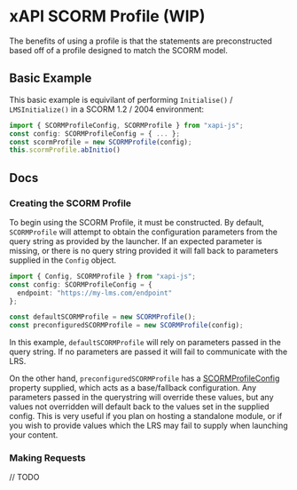 # xAPI SCORM Profile (WIP)
The benefits of using a profile is that the statements are preconstructed based off of a profile designed to match the SCORM model.

## Basic Example
This basic example is equivilant of performing `Initialise()` / `LMSInitialize()` in a SCORM 1.2 / 2004 environment:
```ts
import { SCORMProfileConfig, SCORMProfile } from "xapi-js";
const config: SCORMProfileConfig = { ... };
const scormProfile = new SCORMProfile(config);
this.scormProfile.abInitio()
```

## Docs

### Creating the SCORM Profile
To begin using the SCORM Profile, it must be constructed. By default, `SCORMProfile` will attempt to obtain the configuration parameters from the query string as provided by the launcher. If an expected parameter is missing, or there is no query string provided it will fall back to parameters supplied in the `Config` object.

```ts
import { Config, SCORMProfile } from "xapi-js";
const config: SCORMProfileConfig = {
  endpoint: "https://my-lms.com/endpoint"
};

const defaultSCORMProfile = new SCORMProfile();
const preconfiguredSCORMProfile = new SCORMProfile(config);
```

In this example, `defaultSCORMProfile` will rely on parameters passed in the query string. If no parameters are passed it will fail to communicate with the LRS.

On the other hand, `preconfiguredSCORMProfile` has a [SCORMProfileConfig](./Interfaces/SCORMProfileConfig.ts) property supplied, which acts as a base/fallback configuration. Any parameters passed in the querystring will override these values, but any values not overridden will default back to the values set in the supplied config. This is very useful if you plan on hosting a standalone module, or if you wish to provide values which the LRS may fail to supply when launching your content.

### Making Requests
// TODO